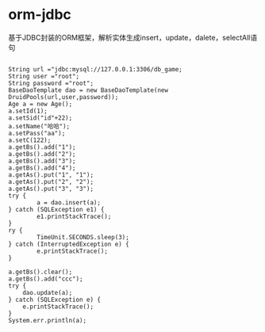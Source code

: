 # orm-jdbc
基于JDBC封装的ORM框架，解析实体生成insert，update，dalete，selectAll语句
<pre>
<code>
String url ="jdbc:mysql://127.0.0.1:3306/db_game;
String user ="root";
String password ="root";
BaseDaoTemplate dao = new BaseDaoTemplate(new DruidPools(url,user,password));
Age a = new Age();
a.setId(1);
a.setSid("id"+22);
a.setName("哈哈");
a.setPass("aa");
a.setC(122);
a.getBs().add("1");
a.getBs().add("2");
a.getBs().add("3");
a.getBs().add("4");
a.getAs().put("1", "1");
a.getAs().put("2", "2");
a.getAs().put("3", "3");
try {
		a = dao.insert(a);
} catch (SQLException e1) {
		e1.printStackTrace();
}
ry {
		TimeUnit.SECONDS.sleep(3);
} catch (InterruptedException e) {
		e.printStackTrace();
}
		
a.getBs().clear();
a.getBs().add("ccc");
try {
	dao.update(a);
} catch (SQLException e) {
	e.printStackTrace();
}
System.err.println(a);
</code>
</pre>
